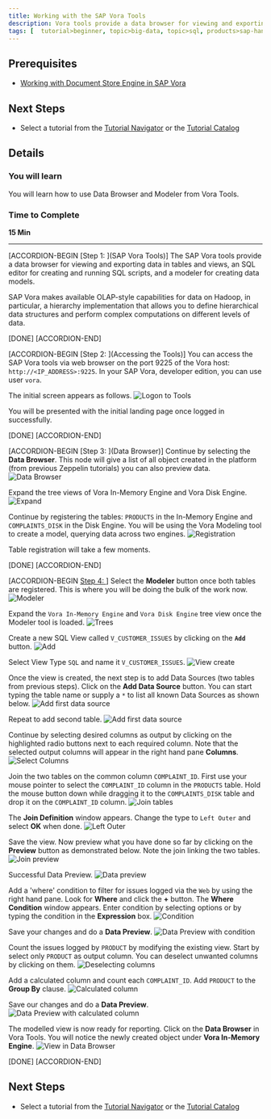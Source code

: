 ```yaml
---
title: Working with the SAP Vora Tools
description: Vora tools provide a data browser for viewing and exporting data in tables and views, an SQL editor for creating and running SQL scripts, and a modeller for creating data models
tags: [  tutorial>beginner, topic>big-data, topic>sql, products>sap-hana-vora ]
---
```


## Prerequisites  
 - [Working with Document Store Engine in SAP Vora](http://www.sap.com/developer/tutorials/vora-cal-zeppelin7.html)


## Next Steps
 - Select a tutorial from the [Tutorial Navigator](http://www.sap.com/developer/tutorial-navigator.html) or the [Tutorial Catalog](http://www.sap.com/developer/tutorials.html)

## Details
### You will learn  
You will learn how to use Data Browser and Modeler from Vora Tools.

### Time to Complete
**15 Min**

---

[ACCORDION-BEGIN [Step 1: ](SAP Vora Tools)]
The SAP Vora tools provide a data browser for viewing and exporting data in tables and views, an SQL editor for creating and running SQL scripts, and a modeler for creating data models.

SAP Vora makes available OLAP-style capabilities for data on Hadoop, in particular, a hierarchy implementation that allows you to define hierarchical data structures and perform complex computations on different levels of data.

[DONE]
[ACCORDION-END]

[ACCORDION-BEGIN [Step 2: ](Accessing the Tools)]
You can access the SAP Vora tools via web browser on the port 9225 of the Vora host: `http://<IP_ADDRESS>:9225`. In your SAP Vora, developer edition, you can use user `vora`.

The initial screen appears as follows.
![Logon to Tools](vtools_01.jpg)

You will be presented with the initial landing page once logged in successfully.

[DONE]
[ACCORDION-END]


[ACCORDION-BEGIN [Step 3: ](Data Browser)]
Continue by selecting the **Data Browser**. This node will give a list of all object created in the platform (from previous Zeppelin tutorials) you can also preview data.
![Data Browser](vtools_02.jpg)

Expand the tree views of Vora In-Memory Engine and Vora Disk Engine.
![Expand](vtools_03.jpg)

Continue by registering the tables: `PRODUCTS` in the In-Memory Engine and `COMPLAINTS_DISK` in the Disk Engine. You will be using the Vora Modeling tool to create a model, querying data across two engines.
![Registration](vtools_04.jpg)

Table registration will take a few moments.

[DONE]
[ACCORDION-END]

[ACCORDION-BEGIN [Step 4: ](Modeler)]
Select the **Modeler** button once both tables are registered. This is where you will be doing the bulk of the work now.
![Modeler](vtools_05.jpg)

Expand the `Vora In-Memory Engine` and `Vora Disk Engine` tree view once the Modeler tool is loaded.
![Trees](vtools_06.jpg)

Create a new SQL View called `V_CUSTOMER_ISSUES` by clicking on the **`Add`** button.
![Add](vtools_07.jpg)

Select View Type `SQL` and name it `V_CUSTOMER_ISSUES`.
![View create](vtools_08.jpg)

Once the view is created, the next step is to add Data Sources (two tables from previous steps). Click on the **Add Data Source** button. You can start typing the table name or supply a `*` to list all known Data Sources as shown below.
![Add first data source](vtools_09.jpg)

Repeat to add second table.
![Add first data source](vtools_10.jpg)

Continue by selecting desired columns as output by clicking on the highlighted radio buttons next to each required column. Note that the selected output columns will appear in the right hand pane **Columns**.
![Select Columns](vtools_11.jpg)

Join the two tables on the common column `COMPLAINT_ID`. First use your mouse pointer to select the `COMPLAINT_ID` column in the `PRODUCTS` table. Hold the mouse button down while dragging it to the `COMPLAINTS_DISK` table and drop it on the `COMPLAINT_ID` column.
![Join tables](vtools_12.jpg)

The **Join Definition** window appears. Change the type to `Left Outer` and select **OK** when done.
![Left Outer](vtools_13.jpg)

Save the view. Now preview what you have done so far by clicking on the **Preview** button as demonstrated below. Note the join linking the two tables.
![Join preview](vtools_14.jpg)

Successful Data Preview.
![Data preview](vtools_15.jpg)

Add a 'where' condition to filter for issues logged via the `Web` by using the right hand pane. Look for **Where** and click the **+** button. The **Where Condition** window appears. Enter condition by selecting options or by typing the condition in the **Expression** box.
![Condition](vtools_16.jpg)

Save your changes and do a **Data Preview**.
![Data Preview with condition](vtools_17.jpg)

Count the issues logged by `PRODUCT` by modifying the existing view. Start by select only `PRODUCT` as output column. You can deselect unwanted columns by clicking on them.
![Deselecting columns](vtools_18.jpg)

Add a calculated column and count each `COMPLAINT_ID`. Add `PRODUCT` to the **Group By** clause.
![Calculated column](vtools_19.jpg)

Save our changes and do a **Data Preview**.
![Data Preview with calculated column](vtools_20.jpg)

The modelled view is now ready for reporting. Click on the **Data Browser** in Vora Tools. You will notice the newly created object under **Vora In-Memory Engine**.
![View in Data Browser](vtools_21.jpg)

[DONE]
[ACCORDION-END]


## Next Steps
- Select a tutorial from the [Tutorial Navigator](http://www.sap.com/developer/tutorial-navigator.html) or the [Tutorial Catalog](http://www.sap.com/developer/tutorials.html)
